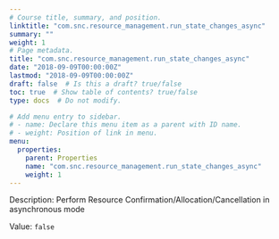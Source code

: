 ```yaml
---
# Course title, summary, and position.
linktitle: "com.snc.resource_management.run_state_changes_async"
summary: ""
weight: 1
# Page metadata.
title: "com.snc.resource_management.run_state_changes_async"
date: "2018-09-09T00:00:00Z"
lastmod: "2018-09-09T00:00:00Z"
draft: false  # Is this a draft? true/false
toc: true  # Show table of contents? true/false
type: docs  # Do not modify.

# Add menu entry to sidebar.
# - name: Declare this menu item as a parent with ID name.
# - weight: Position of link in menu.
menu:
  properties:
    parent: Properties
    name: "com.snc.resource_management.run_state_changes_async"
    weight: 1
---
```


Description: Perform Resource Confirmation/Allocation/Cancellation in asynchronous mode


Value: `false`
